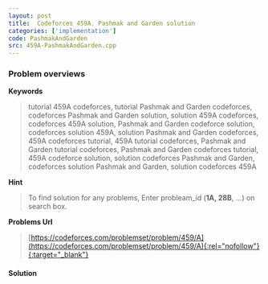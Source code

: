 ```yaml
---
layout: post
title:  Codeforces 459A. Pashmak and Garden solution
categories: ['implementation']
code: PashmakAndGarden
src: 459A-PashmakAndGarden.cpp
---
```

### **Problem overviews**

**Keywords**
> tutorial 459A codeforces, tutorial Pashmak and Garden codeforces, codeforces Pashmak and Garden solution, solution 459A codeforces, codeforces 459A solution, Pashmak and Garden codeforce solution, codeforces solution 459A, solution Pashmak and Garden codeforces, 459A codeforces tutorial, 459A tutorial codeforces, Pashmak and Garden tutorial codeforces, Pashmak and Garden codeforces tutorial, 459A codeforce solution, solution codeforces Pashmak and Garden, codeforces solution Pashmak and Garden, solution codeforces 459A

**Hint**
> To find solution for any problems, Enter probleam_id (**1A, 28B**, ...) on search box. 

**Problems Url**
> [https://codeforces.com/problemset/problem/459/A](https://codeforces.com/problemset/problem/459/A){:rel="nofollow"}{:target="_blank"}

#### **Solution**




